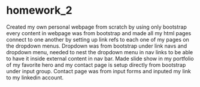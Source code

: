 # homework_2
  Created my own personal webpage from scratch by using only bootstrap every content in webpage was from bootstrap and made all my html pages connect to one another by setting up link refs to each one of my pages on the dropdown menus. Dropdown was from bootstrap under link navs and dropdown menu, needed to nest the dropdown menu in nav links to be able to have it inside external content in nav bar. Made slide show in my portfolio of my favorite hero and my contact page is setup directly from bootstrap under input group. Contact page was from input forms and inputed my link to my linkedin account.
